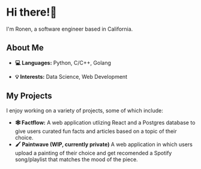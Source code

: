 # Hi there!🙂

I'm Ronen, a software engineer based in California.

## About Me

- **💻 Languages:** Python, C/C++, Golang
<!-- - **🔧 Tools:** React, Flask -->
- **💡 Interests:** Data Science, Web Development

## My Projects

I enjoy working on a variety of projects, some of which include:

- **🕸️ Factflow:** A web application utlizing React and a Postgres database to give users curated fun facts and articles based on a topic of their choice.
- **🖌️ Paintwave (WIP, currently private)** A web application in which users upload a painting of their choice and get recomended a Spotify song/playlist that matches the mood of the piece.
